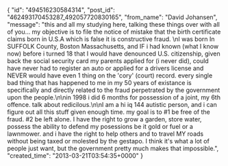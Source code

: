  {
   "id": "494516230584314",
   "post_id": "462493170453287_492057720830165",
   "from_name": "David Johansen",
   "message": "this and all my studying here, talking these things over with all of you... my objective is to file the notice of mistake that the birth certificate claims born in U.S.A which is false it is constructive fraud. \nI was born In SUFFOLK County, Boston Massachusetts, and IF i had known (what I know now) before i turned 18 that I would have denounced U.S. citizenship, given back the social security card my parents applied for (i never did), could have never had to register an auto or applied for a drivers license and NEVER would have even 1 thing on the 'cory' (court) record. every single bad thing that has happened to me in my 50 years of existance is specifically and directly related to the fraud perpetrated by the government upon the people.\n\nin 1998 i did 6 months for possession of a joint, my 6th offence. talk about redicilous.\n\nI am a hi iq 144 autistic person, and i can figure out all this stuff given enough time. my goal is to #1 be free of the fraud. #2 be left alone. I have the right to grow a garden, store water, possess the ability to defend my posessions be it gold or fuel or a lawnmower. and i have the right to help others and to travel MY roads without being taxed or molested by the gestapo. I think it's what a lot of people just want, but the government pretty much makes that impossible.",
   "created_time": "2013-03-21T03:54:35+0000"
 }
